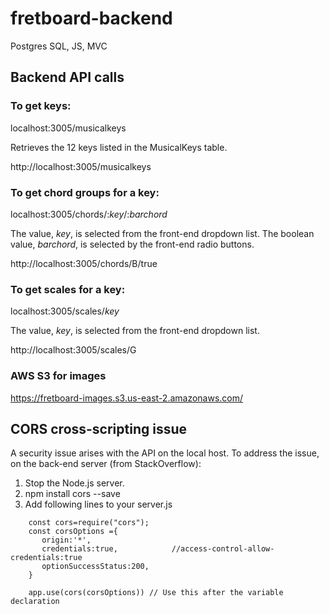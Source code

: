 # fretboard-backend
Postgres SQL, JS, MVC

## Backend API calls
### To get keys:

localhost:3005/musicalkeys

Retrieves the 12 keys listed in the MusicalKeys table.

http://localhost:3005/musicalkeys

### To get chord groups for a key:

localhost:3005/chords/:*key*/:*barchord*

The value, *key*, is selected from the front-end dropdown list.  The boolean value, *barchord*, is selected by the front-end radio buttons.

http://localhost:3005/chords/B/true

### To get scales for a key:

localhost:3005/scales/*key*

The value, *key*, is selected from the front-end dropdown list.

http://localhost:3005/scales/G

### AWS S3 for images

https://fretboard-images.s3.us-east-2.amazonaws.com/

## CORS cross-scripting issue

A security issue arises with the API on the local host.  To address the issue, on the back-end server (from StackOverflow):

1. Stop the Node.js server.
2. npm install cors --save
3. Add following lines to your server.js

```
    const cors=require("cors");
    const corsOptions ={
       origin:'*', 
       credentials:true,            //access-control-allow-credentials:true
       optionSuccessStatus:200,
    }

    app.use(cors(corsOptions)) // Use this after the variable declaration
```


